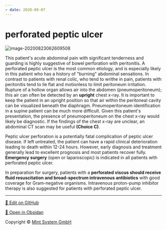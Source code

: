 ```yaml
---
- date: 2020-09-07
---
```


# perforated peptic ulcer

<!--  suspected perforated peptic ulcer management -->

![image-20200823062609508](https://photos.thisispiggy.com/file/wikiFiles/image-20200823062609508.png)

This patient's acute abdominal pain with significant tenderness and guarding is highly suggestive of bowel perforation with peritonitis. A perforated peptic  ulcer is the most common etiology, and is especially likely in this  patient who has a history of "burning" abdominal sensations. In  contrast to patients with renal colic, who tend to writhe in pain,  patients with peritonitis tend to lie flat and motionless to limit  peritoneum irritation. Rupture of a hollow organ allows air into the  abdomen (pneumoperitoneum); this air can often be detected by an  **upright** chest x-ray. It is important to keep the patient in an  upright position so that air within the peritoneal cavity can be  visualized beneath the diaphragm. Pneumoperitoneum identification in a  supine patient can be much more difficult. Given this patient's  presentation, the presence of pneumoperitoneum on the chest x-ray would  likely be diagnostic. If the findings of the chest x-ray are unclear,  an abdominal CT scan may be useful **(Choice C)**.

Peptic ulcer perforation is a potentially fatal complication of peptic ulcer disease.  If left untreated, the patient can have a rapid clinical deterioration leading to death within 12-24 hours.  However, early diagnosis and treatment generally lead to excellent prognosis and most patients recover fully.  **Emergency surgery** (open or laparoscopic) is indicated in all patients with perforated peptic ulcer.

In preparation for surgery, patients with a **perforated viscus should receive fluid resuscitation and broad-spectrum intravenous antibiotics** with good coverage for Gram-negative organisms.  Intravenous proton-pump inhibitor therapy is also suggested for patients with perforated peptic ulcer.


<hr>

[📝 Edit on GitHub](https://github.com/Mint-System/Knowledge/blob/master/perforated%20peptic%20ulcer.md)

[📂 Open in Obsidan](obsidian://open?vault=Knowledge%20Mint%20System&file=perforated%20peptic%20ulcer.md ':target=_self')

<footer>Copyright © <a href="https://www.mint-system.ch/">Mint System GmbH</a></footer>